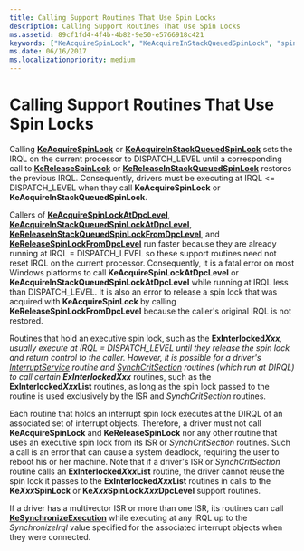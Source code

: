 ```yaml
---
title: Calling Support Routines That Use Spin Locks
description: Calling Support Routines That Use Spin Locks
ms.assetid: 89cf1fd4-4f4b-4b82-9e50-e5766918c421
keywords: ["KeAcquireSpinLock", "KeAcquireInStackQueuedSpinLock", "spin locks WDK kernel", "calling spin lock support routines WDK kernel", "executive spin locks WDK kernel", "interrupt spin locks WDK kernel", "queued spin locks WDK kernel"]
ms.date: 06/16/2017
ms.localizationpriority: medium
---
```


# Calling Support Routines That Use Spin Locks





Calling [**KeAcquireSpinLock**](/windows-hardware/drivers/ddi/wdm/nf-wdm-keacquirespinlock) or [**KeAcquireInStackQueuedSpinLock**](/previous-versions/windows/hardware/drivers/ff551899(v=vs.85)) sets the IRQL on the current processor to DISPATCH\_LEVEL until a corresponding call to [**KeReleaseSpinLock**](/windows-hardware/drivers/ddi/wdm/nf-wdm-kereleasespinlock) or [**KeReleaseInStackQueuedSpinLock**](/windows-hardware/drivers/ddi/wdm/nf-wdm-kereleaseinstackqueuedspinlock) restores the previous IRQL. Consequently, drivers must be executing at IRQL &lt;= DISPATCH\_LEVEL when they call **KeAcquireSpinLock** or **KeAcquireInStackQueuedSpinLock**.

Callers of [**KeAcquireSpinLockAtDpcLevel**](/windows-hardware/drivers/ddi/wdm/nf-wdm-keacquirespinlockatdpclevel), [**KeAcquireInStackQueuedSpinLockAtDpcLevel**](/previous-versions/windows/hardware/drivers/ff551908(v=vs.85)), [**KeReleaseInStackQueuedSpinLockFromDpcLevel**](/windows-hardware/drivers/ddi/wdm/nf-wdm-kereleaseinstackqueuedspinlockfromdpclevel), and [**KeReleaseSpinLockFromDpcLevel**](/windows-hardware/drivers/ddi/wdm/nf-wdm-kereleasespinlockfromdpclevel) run faster because they are already running at IRQL = DISPATCH\_LEVEL so these support routines need not reset IRQL on the current processor. Consequently, it is a fatal error on most Windows platforms to call **KeAcquireSpinLockAtDpcLevel** or **KeAcquireInStackQueuedSpinLockAtDpcLevel** while running at IRQL less than DISPATCH\_LEVEL. It is also an error to release a spin lock that was acquired with **KeAcquireSpinLock** by calling **KeReleaseSpinLockFromDpcLevel** because the caller's original IRQL is not restored.

Routines that hold an executive spin lock, such as the <strong>ExInterlocked*Xxx</strong><em>, usually execute at IRQL = DISPATCH\_LEVEL until they release the spin lock and return control to the caller. However, it is possible for a driver's [</em>InterruptService<em>](/windows-hardware/drivers/ddi/wdm/nc-wdm-kservice_routine) routine and [</em>SynchCritSection<em>](/windows-hardware/drivers/ddi/wdm/nc-wdm-ksynchronize_routine) routines (which run at DIRQL) to call certain **ExInterlocked</em>Xxx*** routines, such as the **ExInterlocked*Xxx*List** routines, as long as the spin lock passed to the routine is used exclusively by the ISR and *SynchCritSection* routines.

Each routine that holds an interrupt spin lock executes at the DIRQL of an associated set of interrupt objects. Therefore, a driver must not call **KeAcquireSpinLock** and **KeReleaseSpinLock** nor any other routine that uses an executive spin lock from its ISR or *SynchCritSection* routines. Such a call is an error that can cause a system deadlock, requiring the user to reboot his or her machine. Note that if a driver's ISR or *SynchCritSection* routine calls an **ExInterlocked*Xxx*List** routine, the driver cannot reuse the spin lock it passes to the **ExInterlocked*Xxx*List** routines in calls to the **Ke*Xxx*SpinLock** or **Ke*Xxx*SpinLock*Xxx*DpcLevel** support routines.

If a driver has a multivector ISR or more than one ISR, its routines can call [**KeSynchronizeExecution**](/windows-hardware/drivers/ddi/wdm/nf-wdm-kesynchronizeexecution) while executing at any IRQL up to the *SynchronizeIrql* value specified for the associated interrupt objects when they were connected.

